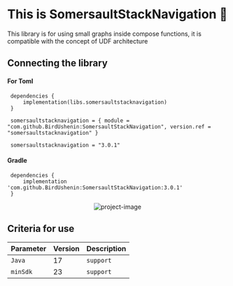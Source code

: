 
# This is SomersaultStackNavigation 🏃

This library is for using small graphs inside compose functions, it is compatible with the concept of UDF architecture

## Connecting the library

#### For Toml

```
 dependencies {
     implementation(libs.somersaultstacknavigation)
 }    
```
```
 somersaultstacknavigation = { module = "com.github.BirdUshenin:SomersaultStackNavigation", version.ref = "somersaultstacknavigation" }

```
```
 somersaultstacknavigation = "3.0.1"
```

#### Gradle
```
 dependencies {
     implementation 'com.github.BirdUshenin:SomersaultStackNavigation:3.0.1'
 }    
```

<p align="center"><img src="https://i.ibb.co/wwGJjgJ/2024-10-10-23-52-39.png" alt="project-image"></p>

## Criteria for use

| Parameter | Version     | Description                |
| :-------- | :------- | :------------------------- |
| `Java` | 17 | `support` |
| `minSdk` | 23 | `support` |
